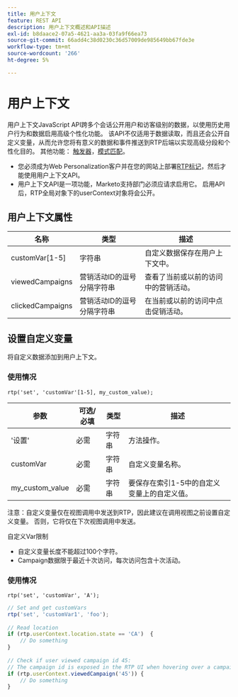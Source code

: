 ```yaml
---
title: 用户上下文
feature: REST API
description: 用户上下文概述和API描述
exl-id: b8daace2-07a5-4621-aa3a-03fa9f66ea73
source-git-commit: 66add4c38d0230c36d57009de985649bb67fde3e
workflow-type: tm+mt
source-wordcount: '266'
ht-degree: 5%

---
```


# 用户上下文

用户上下文JavaScript API跨多个会话公开用户和访客级别的数据，以使用历史用户行为和数据启用高级个性化功能。 该API不仅适用于数据读取，而且还会公开自定义变量，从而允许您将有意义的数据和事件推送到RTP后端以实现高级分段和个性化目的。 其他功能： [触发器](../javascript-api/triggers.md)，[模式匹配](../javascript-api/pattern-match.md)。

- 您必须成为Web Personalization客户并在您的网站上部署[RTP标记](https://experienceleague.adobe.com/en/docs/marketo/using/product-docs/web-personalization/rtp-tag-implementation/deploy-the-rtp-javascript)，然后才能使用用户上下文API。
- 用户上下文API是一项功能，Marketo支持部门必须应请求启用它。 启用API后，RTP全局对象下的userContext对象将会公开。

## 用户上下文属性

| 名称 | 类型 | 描述 |
|------------------|-------------|------|
| customVar[1-5] | 字符串 | 自定义数据保存在用户上下文中。 |
| viewedCampaigns | 营销活动ID的逗号分隔字符串 | 查看了当前或以前的访问中的营销活动。 |
| clickedCampaigns | 营销活动ID的逗号分隔字符串 | 在当前或以前的访问中点击促销活动。 |

## 设置自定义变量

将自定义数据添加到用户上下文。

### 使用情况

`rtp('set', 'customVar'[1-5], my_custom_value);`

| 参数 | 可选/必填 | 类型 | 描述 |
|-----------------|-------------------|--------|-----------------|
| &#39;设置&#39; | 必需 | 字符串 | 方法操作。 |
| customVar | 必需 | 字符串 | 自定义变量名称。 |
| my_custom_value | 必需 | 字符串 | 要保存在索引1-5中的自定义变量上的自定义值。 |

注意：自定义变量仅在视图调用中发送到RTP，因此建议在调用视图之前设置自定义变量。 否则，它将仅在下次视图调用中发送。

自定义Var限制

- 自定义变量长度不能超过100个字符。
- Campaign数据限于最近十次访问，每次访问包含十次活动。

### 使用情况

`rtp('set', 'customVar', 'A');`

```javascript
// Set and get customVars
rtp('set', 'customVar1', 'foo');
 
// Read location 
if (rtp.userContext.location.state == 'CA')  {
    // Do something
}
 
// Check if user viewed campaign id 45:
// The campaign id is exposed in the RTP UI when hovering over a campaign name.
if (rtp.userContext.viewedCampaign('45')) {
    // Do something
}
```
